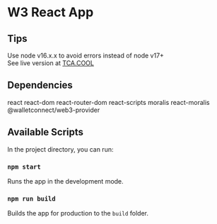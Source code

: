 # W3 React App

## Tips

Use node v16.x.x to avoid errors instead of node v17+\
See live version at [TCA.COOL](https://tca.cool/)

## Dependencies

react
react-dom
react-router-dom
react-scripts
moralis
react-moralis
@walletconnect/web3-provider

## Available Scripts

In the project directory, you can run:

### `npm start`

Runs the app in the development mode.

### `npm run build`

Builds the app for production to the `build` folder.